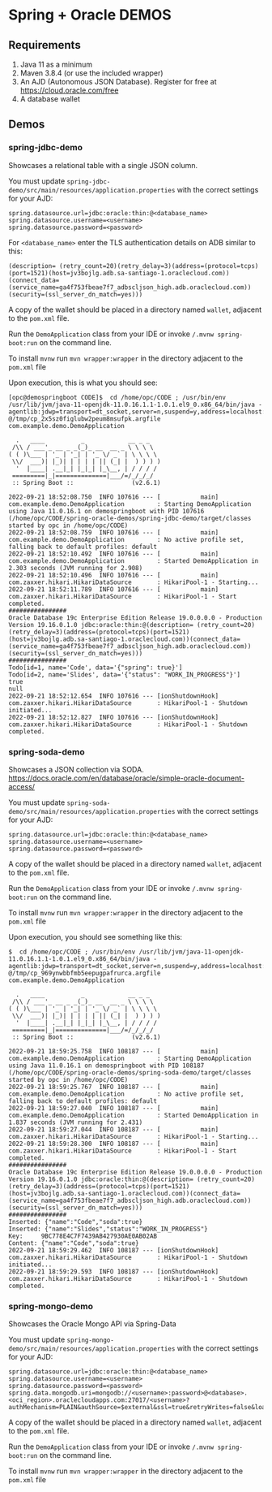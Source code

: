 # Spring + Oracle DEMOS

## Requirements

1. Java 11 as a minimum
2. Maven 3.8.4 (or use the included wrapper)
3. An AJD (Autonomous JSON Database). Register for free at https://cloud.oracle.com/free
4. A database wallet

## Demos

### spring-jdbc-demo

Showcases a relational table with a single JSON column.

You must update `spring-jdbc-demo/src/main/resources/application.properties` with the correct settings for your AJD:

```
spring.datasource.url=jdbc:oracle:thin:@<database_name>
spring.datasource.username=<username>
spring.datasource.password=<password>
```

For `<database_name>` enter the TLS authentication details on ADB similar to this: 

```shell
(description= (retry_count=20)(retry_delay=3)(address=(protocol=tcps)(port=1521)(host=jv3bojlg.adb.sa-santiago-1.oraclecloud.com))(connect_data=(service_name=ga4f753fbeae7f7_adbscljson_high.adb.oraclecloud.com))(security=(ssl_server_dn_match=yes)))
```
A copy of the wallet should be placed in a directory named `wallet`, adjacent to the `pom.xml` file.

Run the `DemoApplication` class from your IDE or invoke `/.mvnw spring-boot:run` on the command line.

To install `mvnw` run `mvn wrapper:wrapper` in the directory adjacent to the `pom.xml` file



Upon execution, this is what you should see: 

```shell
[opc@demospringboot CODE]$  cd /home/opc/CODE ; /usr/bin/env /usr/lib/jvm/java-11-openjdk-11.0.16.1.1-1.0.1.el9_0.x86_64/bin/java -agentlib:jdwp=transport=dt_socket,server=n,suspend=y,address=localhost:40083 @/tmp/cp_2x5sz0figlubw2peum8msufpk.argfile com.example.demo.DemoApplication 

  .   ____          _            __ _ _
 /\\ / ___'_ __ _ _(_)_ __  __ _ \ \ \ \
( ( )\___ | '_ | '_| | '_ \/ _` | \ \ \ \
 \\/  ___)| |_)| | | | | || (_| |  ) ) ) )
  '  |____| .__|_| |_|_| |_\__, | / / / /
 =========|_|==============|___/=/_/_/_/
 :: Spring Boot ::                (v2.6.1)

2022-09-21 18:52:08.750  INFO 107616 --- [           main] com.example.demo.DemoApplication         : Starting DemoApplication using Java 11.0.16.1 on demospringboot with PID 107616 (/home/opc/CODE/spring-oracle-demos/spring-jdbc-demo/target/classes started by opc in /home/opc/CODE)
2022-09-21 18:52:08.759  INFO 107616 --- [           main] com.example.demo.DemoApplication         : No active profile set, falling back to default profiles: default
2022-09-21 18:52:10.492  INFO 107616 --- [           main] com.example.demo.DemoApplication         : Started DemoApplication in 2.303 seconds (JVM running for 2.908)
2022-09-21 18:52:10.496  INFO 107616 --- [           main] com.zaxxer.hikari.HikariDataSource       : HikariPool-1 - Starting...
2022-09-21 18:52:11.789  INFO 107616 --- [           main] com.zaxxer.hikari.HikariDataSource       : HikariPool-1 - Start completed.
################
Oracle Database 19c Enterprise Edition Release 19.0.0.0.0 - Production
Version 19.16.0.1.0 jdbc:oracle:thin:@(description= (retry_count=20)(retry_delay=3)(address=(protocol=tcps)(port=1521)(host=jv3bojlg.adb.sa-santiago-1.oraclecloud.com))(connect_data=(service_name=ga4f753fbeae7f7_adbscljson_high.adb.oraclecloud.com))(security=(ssl_server_dn_match=yes)))
################
Todo[id=1, name='Code', data='{"spring": true}']
Todo[id=2, name='Slides', data='{"status": "WORK_IN_PROGRESS"}']
true
null
2022-09-21 18:52:12.654  INFO 107616 --- [ionShutdownHook] com.zaxxer.hikari.HikariDataSource       : HikariPool-1 - Shutdown initiated...
2022-09-21 18:52:12.827  INFO 107616 --- [ionShutdownHook] com.zaxxer.hikari.HikariDataSource       : HikariPool-1 - Shutdown completed.
```

### spring-soda-demo

Showcases a JSON collection via SODA.
https://docs.oracle.com/en/database/oracle/simple-oracle-document-access/

You must update `spring-soda-demo/src/main/resources/application.properties` with the correct settings for your AJD:

```
spring.datasource.url=jdbc:oracle:thin:@<database_name>
spring.datasource.username=<username>
spring.datasource.password=<password>
```

A copy of the wallet should be placed in a directory named `wallet`, adjacent to the `pom.xml` file.

Run the `DemoApplication` class from your IDE or invoke `/.mvnw spring-boot:run` on the command line.

To install `mvnw` run `mvn wrapper:wrapper` in the directory adjacent to the `pom.xml` file

Upon execution, you should see something like this: 

```shell
$  cd /home/opc/CODE ; /usr/bin/env /usr/lib/jvm/java-11-openjdk-11.0.16.1.1-1.0.1.el9_0.x86_64/bin/java -agentlib:jdwp=transport=dt_socket,server=n,suspend=y,address=localhost:33093 @/tmp/cp_969ynwbbfmb5eepugpafrurca.argfile com.example.demo.DemoApplication 

  .   ____          _            __ _ _
 /\\ / ___'_ __ _ _(_)_ __  __ _ \ \ \ \
( ( )\___ | '_ | '_| | '_ \/ _` | \ \ \ \
 \\/  ___)| |_)| | | | | || (_| |  ) ) ) )
  '  |____| .__|_| |_|_| |_\__, | / / / /
 =========|_|==============|___/=/_/_/_/
 :: Spring Boot ::                (v2.6.1)

2022-09-21 18:59:25.758  INFO 108187 --- [           main] com.example.demo.DemoApplication         : Starting DemoApplication using Java 11.0.16.1 on demospringboot with PID 108187 (/home/opc/CODE/spring-oracle-demos/spring-soda-demo/target/classes started by opc in /home/opc/CODE)
2022-09-21 18:59:25.767  INFO 108187 --- [           main] com.example.demo.DemoApplication         : No active profile set, falling back to default profiles: default
2022-09-21 18:59:27.040  INFO 108187 --- [           main] com.example.demo.DemoApplication         : Started DemoApplication in 1.837 seconds (JVM running for 2.431)
2022-09-21 18:59:27.044  INFO 108187 --- [           main] com.zaxxer.hikari.HikariDataSource       : HikariPool-1 - Starting...
2022-09-21 18:59:28.300  INFO 108187 --- [           main] com.zaxxer.hikari.HikariDataSource       : HikariPool-1 - Start completed.
################
Oracle Database 19c Enterprise Edition Release 19.0.0.0.0 - Production
Version 19.16.0.1.0 jdbc:oracle:thin:@(description= (retry_count=20)(retry_delay=3)(address=(protocol=tcps)(port=1521)(host=jv3bojlg.adb.sa-santiago-1.oraclecloud.com))(connect_data=(service_name=ga4f753fbeae7f7_adbscljson_high.adb.oraclecloud.com))(security=(ssl_server_dn_match=yes)))
################
Inserted: {"name":"Code","soda":true}
Inserted: {"name":"Slides","status":"WORK_IN_PROGRESS"}
Key:     9BC778E4C7F7439AB427930AE0AB02AB
Content: {"name":"Code","soda":true}
2022-09-21 18:59:29.462  INFO 108187 --- [ionShutdownHook] com.zaxxer.hikari.HikariDataSource       : HikariPool-1 - Shutdown initiated...
2022-09-21 18:59:29.593  INFO 108187 --- [ionShutdownHook] com.zaxxer.hikari.HikariDataSource       : HikariPool-1 - Shutdown completed.

```

### spring-mongo-demo

Showcases the Oracle Mongo API via Spring-Data

You must update `spring-mongo-demo/src/main/resources/application.properties` with the correct settings for your AJD:

```
spring.datasource.url=jdbc:oracle:thin:@<database_name>
spring.datasource.username=<username>
spring.datasource.password=<password>
spring.data.mongodb.uri=mongodb://<username>:password>@<database>.<oci_region>.oraclecloudapps.com:27017/<username>?authMechanism=PLAIN&authSource=$external&ssl=true&retryWrites=false&loadBalanced=true
```

A copy of the wallet should be placed in a directory named `wallet`, adjacent to the `pom.xml` file.

Run the `DemoApplication` class from your IDE or invoke `/.mvnw spring-boot:run` on the command line.

To install `mvnw` run `mvn wrapper:wrapper` in the directory adjacent to the `pom.xml` file
